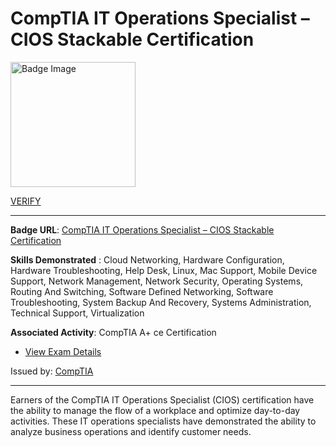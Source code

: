 # __CompTIA IT Operations Specialist – CIOS Stackable Certification__
<a href='#'>
<img alt='Badge Image' width='200px' src='https://images.credly.com/images/7f7657b9-4d1b-4b8d-b5ee-5fdf6d7ccd71/04294_CompTIA_Cert_Badges_Specialist_-_CIOS.png'></a>

 [VERIFY](https://www.credly.com/badges/a45ea92c-5047-4b6b-b1e1-a0b11b27fc34/public_url)

---

**Badge URL**: [CompTIA IT Operations Specialist – CIOS Stackable Certification](https://www.credly.com/org/comptia/badge/comptia-it-operations-specialist-cios-stackable-certification)

**Skills Demonstrated** : Cloud Networking, Hardware Configuration, Hardware Troubleshooting, Help Desk, Linux, Mac Support, Mobile Device Support, Network Management, Network Security, Operating Systems, Routing And Switching, Software Defined Networking, Software Troubleshooting, System Backup And Recovery, Systems Administration, Technical Support, Virtualization

**Associated Activity**: CompTIA A+ ce Certification
- [View Exam Details](/badges/9fb3d578-513b-4df7-8edf-737b1d80e037)

Issued by: [CompTIA](https://www.credly.com/org/comptia)

---

Earners of the CompTIA IT Operations Specialist (CIOS) certification have the ability to manage the flow of a workplace and optimize day-to-day activities. These IT operations specialists have demonstrated the ability to analyze business operations and identify customer needs.

